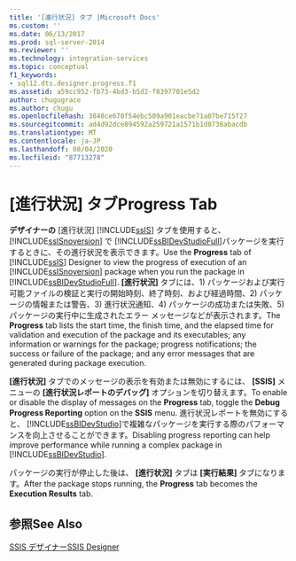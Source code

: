 ```yaml
---
title: '[進行状況] タブ |Microsoft Docs'
ms.custom: ''
ms.date: 06/13/2017
ms.prod: sql-server-2014
ms.reviewer: ''
ms.technology: integration-services
ms.topic: conceptual
f1_keywords:
- sql12.dts.designer.progress.f1
ms.assetid: a59cc952-fb73-4bd3-b5d2-f8397701e5d2
author: chugugrace
ms.author: chugu
ms.openlocfilehash: 3848ce670f54ebc509a901eacbe71a07be715f27
ms.sourcegitcommit: ad4d92dce894592a259721a1571b1d8736abacdb
ms.translationtype: MT
ms.contentlocale: ja-JP
ms.lasthandoff: 08/04/2020
ms.locfileid: "87713278"
---
```

# <a name="progress-tab"></a><span data-ttu-id="6bb44-102">[進行状況] タブ</span><span class="sxs-lookup"><span data-stu-id="6bb44-102">Progress Tab</span></span>
  <span data-ttu-id="6bb44-103">**デザイナーの** [進行状況] [!INCLUDE[ssIS](../includes/ssis-md.md)] タブを使用すると、 [!INCLUDE[ssISnoversion](../includes/ssisnoversion-md.md)] で [!INCLUDE[ssBIDevStudioFull](../includes/ssbidevstudiofull-md.md)]パッケージを実行するときに、その進行状況を表示できます。</span><span class="sxs-lookup"><span data-stu-id="6bb44-103">Use the **Progress** tab of [!INCLUDE[ssIS](../includes/ssis-md.md)] Designer to view the progress of execution of an [!INCLUDE[ssISnoversion](../includes/ssisnoversion-md.md)] package when you run the package in [!INCLUDE[ssBIDevStudioFull](../includes/ssbidevstudiofull-md.md)].</span></span> <span data-ttu-id="6bb44-104">**[進行状況]** タブには、1) パッケージおよび実行可能ファイルの検証と実行の開始時刻、終了時刻、および経過時間、2) パッケージの情報または警告、3) 進行状況通知、4) パッケージの成功または失敗、5) パッケージの実行中に生成されたエラー メッセージなどが表示されます。</span><span class="sxs-lookup"><span data-stu-id="6bb44-104">The **Progress** tab lists the start time, the finish time, and the elapsed time for validation and execution of the package and its executables; any information or warnings for the package; progress notifications; the success or failure of the package; and any error messages that are generated during package execution.</span></span>  
  
 <span data-ttu-id="6bb44-105">**[進行状況]** タブでのメッセージの表示を有効または無効にするには、 **[SSIS]** メニューの **[進行状況レポートのデバッグ]** オプションを切り替えます。</span><span class="sxs-lookup"><span data-stu-id="6bb44-105">To enable or disable the display of messages on the **Progress** tab, toggle the **Debug Progress Reporting** option on the **SSIS** menu.</span></span> <span data-ttu-id="6bb44-106">進行状況レポートを無効にすると、 [!INCLUDE[ssBIDevStudio](../includes/ssbidevstudio-md.md)]で複雑なパッケージを実行する際のパフォーマンスを向上させることができます。</span><span class="sxs-lookup"><span data-stu-id="6bb44-106">Disabling progress reporting can help improve performance while running a complex package in [!INCLUDE[ssBIDevStudio](../includes/ssbidevstudio-md.md)].</span></span>  
  
 <span data-ttu-id="6bb44-107">パッケージの実行が停止した後は、 **[進行状況]** タブは **[実行結果]** タブになります。</span><span class="sxs-lookup"><span data-stu-id="6bb44-107">After the package stops running, the **Progress** tab becomes the **Execution Results** tab.</span></span>  
  
## <a name="see-also"></a><span data-ttu-id="6bb44-108">参照</span><span class="sxs-lookup"><span data-stu-id="6bb44-108">See Also</span></span>  
 [<span data-ttu-id="6bb44-109">SSIS デザイナー</span><span class="sxs-lookup"><span data-stu-id="6bb44-109">SSIS Designer</span></span>](ssis-designer.md)  
  
  
